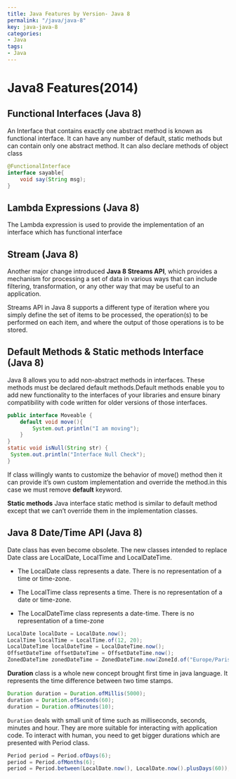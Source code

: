 ```yaml
---
title: Java Features by Version- Java 8
permalink: "/java/java-8"
key: java-java-8
categories:
- Java
tags:
- Java
---
```


Java8 Features(2014)
===============

## Functional Interfaces (Java 8)

An Interface that contains exactly one abstract method is known as functional
interface. It can have any number of default, static methods but can contain
only one abstract method. It can also declare methods of object class
```java
@FunctionalInterface  
interface sayable{  
    void say(String msg);  
}
```


## Lambda Expressions (Java 8)

The Lambda expression is used to provide the implementation of an interface
which has functional interface



## Stream (Java 8)
Another major change introduced **Java 8 Streams API**, which provides a
mechanism for processing a set of data in various ways that can include
filtering, transformation, or any other way that may be useful to an
application.

Streams API in Java 8 supports a different type of iteration where you simply
define the set of items to be processed, the operation(s) to be performed on
each item, and where the output of those operations is to be stored.

## Default Methods & Static methods Interface (Java 8)

Java 8 allows you to add non-abstract methods in interfaces. These methods must
be declared default methods.Default methods enable you to add new functionality
to the interfaces of your libraries and ensure binary compatibility with code
written for older versions of those interfaces.
```java
public interface Moveable {
    default void move(){
        System.out.println("I am moving");
    }
}
static void isNull(String str) {
 System.out.println("Interface Null Check"); 
}
```
If class willingly wants to customize the behavior of move() method then it can
provide it’s own custom implementation and override the method.in this case we
must remove **default** keyword.

**Static methods** Java interface static method is similar to default method
except that we can’t override them in the implementation classes. 

## Java 8 Date/Time API (Java 8)

Date class has even become obsolete. The new classes intended to replace Date
class are LocalDate, LocalTime and LocalDateTime.

-   The LocalDate class represents a date. There is no representation of a time
    or time-zone.

-   The LocalTime class represents a time. There is no representation of a date
    or time-zone.

-   The LocalDateTime class represents a date-time. There is no representation
    of a time-zone
```java
LocalDate localDate = LocalDate.now();
LocalTime localTime = LocalTime.of(12, 20);
LocalDateTime localDateTime = LocalDateTime.now();
OffsetDateTime offsetDateTime = OffsetDateTime.now();
ZonedDateTime zonedDateTime = ZonedDateTime.now(ZoneId.of("Europe/Paris"));
```

**Duration** class is a whole new concept brought first time in java language. It
represents the time difference between two time stamps.
```java
Duration duration = Duration.ofMillis(5000);
duration = Duration.ofSeconds(60);
duration = Duration.ofMinutes(10);
```

`Duration` deals with small unit of time such as milliseconds, seconds, minutes
and hour. They are more suitable for interacting with application code. To
interact with human, you need to get bigger durations which are presented
with Period class.
```java
Period period = Period.ofDays(6);
period = Period.ofMonths(6);
period = Period.between(LocalDate.now(), LocalDate.now().plusDays(60));
```
